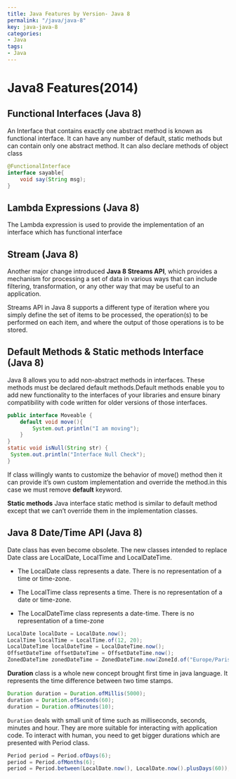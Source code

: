 ```yaml
---
title: Java Features by Version- Java 8
permalink: "/java/java-8"
key: java-java-8
categories:
- Java
tags:
- Java
---
```


Java8 Features(2014)
===============

## Functional Interfaces (Java 8)

An Interface that contains exactly one abstract method is known as functional
interface. It can have any number of default, static methods but can contain
only one abstract method. It can also declare methods of object class
```java
@FunctionalInterface  
interface sayable{  
    void say(String msg);  
}
```


## Lambda Expressions (Java 8)

The Lambda expression is used to provide the implementation of an interface
which has functional interface



## Stream (Java 8)
Another major change introduced **Java 8 Streams API**, which provides a
mechanism for processing a set of data in various ways that can include
filtering, transformation, or any other way that may be useful to an
application.

Streams API in Java 8 supports a different type of iteration where you simply
define the set of items to be processed, the operation(s) to be performed on
each item, and where the output of those operations is to be stored.

## Default Methods & Static methods Interface (Java 8)

Java 8 allows you to add non-abstract methods in interfaces. These methods must
be declared default methods.Default methods enable you to add new functionality
to the interfaces of your libraries and ensure binary compatibility with code
written for older versions of those interfaces.
```java
public interface Moveable {
    default void move(){
        System.out.println("I am moving");
    }
}
static void isNull(String str) {
 System.out.println("Interface Null Check"); 
}
```
If class willingly wants to customize the behavior of move() method then it can
provide it’s own custom implementation and override the method.in this case we
must remove **default** keyword.

**Static methods** Java interface static method is similar to default method
except that we can’t override them in the implementation classes. 

## Java 8 Date/Time API (Java 8)

Date class has even become obsolete. The new classes intended to replace Date
class are LocalDate, LocalTime and LocalDateTime.

-   The LocalDate class represents a date. There is no representation of a time
    or time-zone.

-   The LocalTime class represents a time. There is no representation of a date
    or time-zone.

-   The LocalDateTime class represents a date-time. There is no representation
    of a time-zone
```java
LocalDate localDate = LocalDate.now();
LocalTime localTime = LocalTime.of(12, 20);
LocalDateTime localDateTime = LocalDateTime.now();
OffsetDateTime offsetDateTime = OffsetDateTime.now();
ZonedDateTime zonedDateTime = ZonedDateTime.now(ZoneId.of("Europe/Paris"));
```

**Duration** class is a whole new concept brought first time in java language. It
represents the time difference between two time stamps.
```java
Duration duration = Duration.ofMillis(5000);
duration = Duration.ofSeconds(60);
duration = Duration.ofMinutes(10);
```

`Duration` deals with small unit of time such as milliseconds, seconds, minutes
and hour. They are more suitable for interacting with application code. To
interact with human, you need to get bigger durations which are presented
with Period class.
```java
Period period = Period.ofDays(6);
period = Period.ofMonths(6);
period = Period.between(LocalDate.now(), LocalDate.now().plusDays(60));
```
